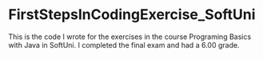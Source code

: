 # FirstStepsInCodingExercise_SoftUni
This is the code I wrote for the exercises in the course Programing Basics with Java in SoftUni.
I completed the final exam and had a 6.00 grade. 

